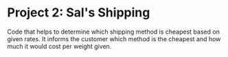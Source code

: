 # Project 2: Sal's Shipping

Code that helps to determine which shipping method is cheapest based on given rates. It informs the customer which method is the cheapest and how much it would cost per weight given.
